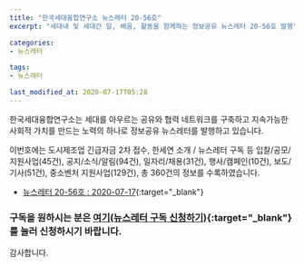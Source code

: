 ```yaml
---
title: "한국세대융합연구소 뉴스레터 20-56호"
excerpt: "세대내 및 세대간 일, 배움, 활동을 함께하는 정보공유 뉴스레터 20-56호 발행" 

categories:
- 뉴스레터

tags:
- 뉴스레터

last_modified_at: 2020-07-17T05:28
---
```


한국세대융합연구소는 세대를 아우르는 공유와 협력 네트워크를 구축하고 지속가능한 사회적 가치를 만드는 노력의 하나로 정보공유 뉴스레터를 발행하고 있습니다.

이번호에는 도시제조업 긴급자금 2차 접수, 한세연 소개 / 뉴스레터 구독 등 입찰/공모/지원사업(45건), 공지/소식/알림(94건), 일자리/채용(31건), 행사/캠페인(10건), 보도/기사(51건), 중소벤처 지원사업(129건), 총 360건의 정보를 수록하였습니다.

* [뉴스레터 20-56호 : 2020-07-17](https://drive.google.com/uc?export=view&id=1nyuRFkjPiEZkqjZ1ZFOaYcIZj5CiZtBQ){:target="_blank"}


### 구독을 원하시는 분은 [여기(뉴스레터 구독 신청하기)](https://forms.gle/MJ5gVHCdunBXXWVB7){:target="_blank"} 를 눌러 신청하시기 바랍니다.


감사합니다.